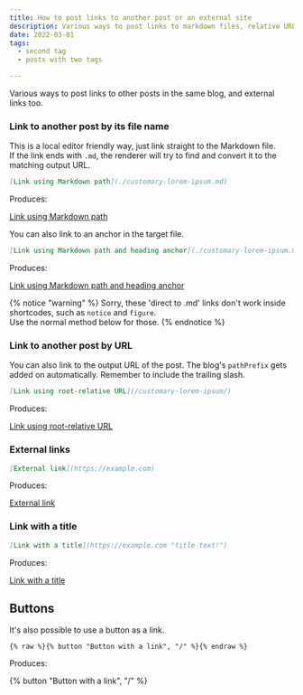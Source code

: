 ```yaml
---
title: How to post links to another post or an external site
description: Various ways to post links to markdown files, relative URLs or absolute URLs
date: 2022-03-01
tags:
  - second tag
  - posts with two tags

---
```


Various ways to post links to other posts in the same blog, and external links too. 

### Link to another post by its file name

This is a local editor friendly way, just link straight to the Markdown file.  
If the link ends with `.md`, the renderer will try to find and convert it to the matching output URL. 

```markdown
[Link using Markdown path](./customary-lorem-ipsum.md)
```

Produces:

[Link using Markdown path](./customary-lorem-ipsum.md)

You can also link to an anchor in the target file. 

```markdown
[Link using Markdown path and heading anchor](./customary-lorem-ipsum.md#tincidunt-arcu-non-sodales)
```

Produces:

[Link using Markdown path and heading anchor](./customary-lorem-ipsum.md#tincidunt-arcu-non-sodales)

{% notice "warning" %}
Sorry, these 'direct to .md' links don't work inside shortcodes, such as `notice` and `figure`.  
Use the normal method below for those. 
{% endnotice %}

### Link to another post by URL

You can also link to the output URL of the post. The blog's `pathPrefix` gets added on automatically. Remember to include the trailing slash.

```markdown
[Link using root-relative URL](/customary-lorem-ipsum/)
```

Produces:

[Link using root-relative URL](/customary-lorem-ipsum/)


### External links


```markdown
[External link](https://example.com)
```

Produces:

[External link](https://example.com)

### Link with a title

```markdown
[Link with a title](https://example.com "title text!")
```
Produces:

[Link with a title](https://example.com "title text!")


## Buttons

It's also possible to use a button as a link. 

```
{% raw %}{% button "Button with a link", "/" %}{% endraw %}
```

Produces:

{% button "Button with a link", "/" %}



